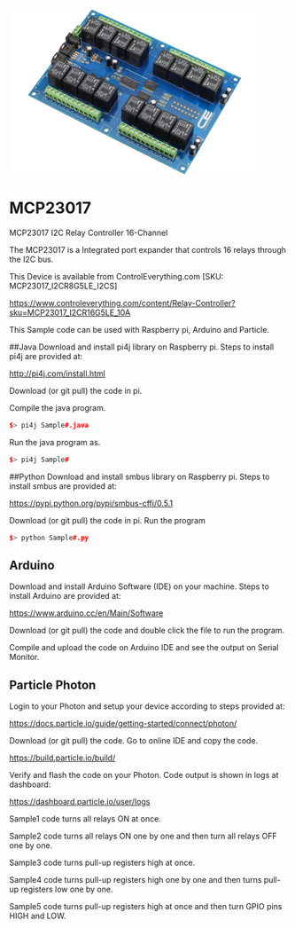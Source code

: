 [![MCP23017](MCP23017_I2CR16G5LE_10A.png)](https://www.controleverything.com/content/Relay-Controller?sku=MCP23017_I2CR16G5LE_10A)
# MCP23017
MCP23017 I2C Relay Controller 16-Channel

The MCP23017 is a Integrated port expander that controls 16 relays through the I2C bus.

This Device is available from ControlEverything.com [SKU: MCP23017_I2CR8G5LE_I2CS]

https://www.controleverything.com/content/Relay-Controller?sku=MCP23017_I2CR16G5LE_10A

This Sample code can be used with Raspberry pi, Arduino and Particle.

##Java 
Download and install pi4j library on Raspberry pi. Steps to install pi4j are provided at:

http://pi4j.com/install.html

Download (or git pull) the code in pi.

Compile the java program.
```cpp
$> pi4j Sample#.java
```

Run the java program as.
```cpp
$> pi4j Sample#
```

##Python 
Download and install smbus library on Raspberry pi. Steps to install smbus are provided at:

https://pypi.python.org/pypi/smbus-cffi/0.5.1

Download (or git pull) the code in pi. Run the program

```cpp
$> python Sample#.py
```

## Arduino
Download and install Arduino Software (IDE) on your machine. Steps to install Arduino are provided at:

https://www.arduino.cc/en/Main/Software

Download (or git pull) the code and double click the file to run the program.

Compile and upload the code on Arduino IDE and see the output on Serial Monitor.


## Particle Photon

Login to your Photon and setup your device according to steps provided at:

https://docs.particle.io/guide/getting-started/connect/photon/

Download (or git pull) the code. Go to online IDE and copy the code.

https://build.particle.io/build/

Verify and flash the code on your Photon. Code output is shown in logs at dashboard:

https://dashboard.particle.io/user/logs


Sample1 code turns all relays ON at once.

Sample2 code turns all relays ON one by one and then turn all relays OFF one by one. 

Sample3 code turns pull-up registers high at once.

Sample4 code turns pull-up registers high one by one and then turns pull-up registers low one by one.

Sample5 code turns pull-up registers high at once and then turn GPIO pins HIGH and LOW.
